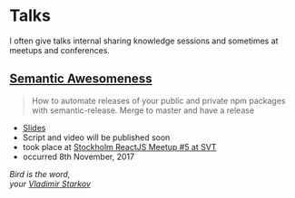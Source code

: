 # Talks

I often give talks internal sharing knowledge sessions and sometimes at meetups and conferences.

## [Semantic Awesomeness](/talks/semantic-awesomeness)

> How to automate releases of your public and private npm packages with semantic-release. Merge to master and have a release

* [Slides](/talks/semantic-awesomeness/)
* Script and video will be published soon
* took place at [Stockholm ReactJS Meetup #5 at SVT](https://www.meetup.com/Stockholm-ReactJS-Meetup/events/243738373/)
* occurred 8th November, 2017


_Bird is the word,  
your [Vladimir Starkov](https://iamstarkov.com)_
